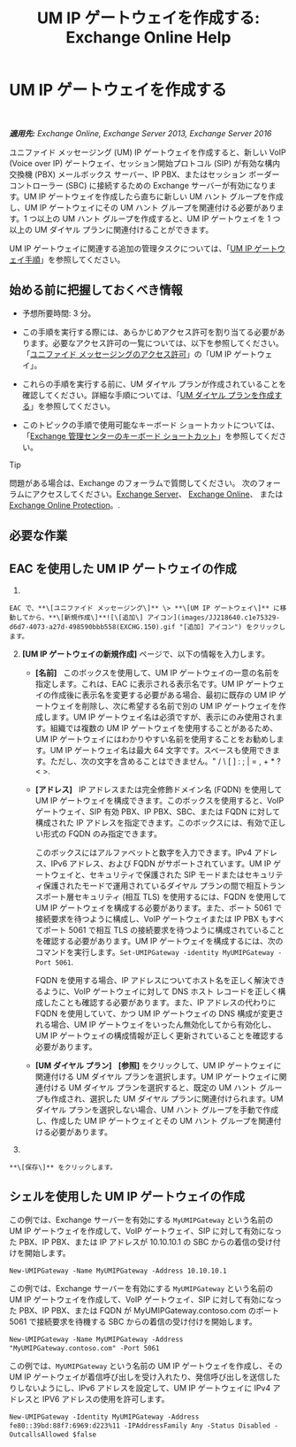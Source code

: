 ﻿---
title: 'UM IP ゲートウェイを作成する: Exchange Online Help'
TOCTitle: UM IP ゲートウェイを作成する
ms:assetid: 542d6b50-147b-4cec-b54d-61c7b8fc0fc7
ms:mtpsurl: https://technet.microsoft.com/ja-jp/library/Aa998045(v=EXCHG.150)
ms:contentKeyID: 49896252
ms.date: 05/22/2018
mtps_version: v=EXCHG.150
f1_keywords:
- Microsoft.Exchange.Management.SnapIn.Esm.Servers.UnifiedMessaging.CreateUMIPGatewayWizardForm.CreateUMIPGatewayWizardPage
ms.translationtype: HT
---

# UM IP ゲートウェイを作成する

 

_**適用先:** Exchange Online, Exchange Server 2013, Exchange Server 2016_

ユニファイド メッセージング (UM) IP ゲートウェイを作成すると、新しい VoIP (Voice over IP) ゲートウェイ、セッション開始プロトコル (SIP) が有効な構内交換機 (PBX) メールボックス サーバー、IP PBX、またはセッション ボーダー コントローラー (SBC) に接続するための Exchange サーバーが有効になります。UM IP ゲートウェイを作成したら直ちに新しい UM ハント グループを作成し、UM IP ゲートウェイにその UM ハント グループを関連付ける必要があります。1 つ以上の UM ハント グループを作成すると、UM IP ゲートウェイを 1 つ以上の UM ダイヤル プランに関連付けることができます。

UM IP ゲートウェイに関連する追加の管理タスクについては、「[UM IP ゲートウェイ手順](um-ip-gateway-procedures-exchange-2013-help.md)」を参照してください。

## 始める前に把握しておくべき情報

  - 予想所要時間: 3 分。

  - この手順を実行する際には、あらかじめアクセス許可を割り当てる必要があります。必要なアクセス許可の一覧については、以下を参照してください。「[ユニファイド メッセージングのアクセス許可](unified-messaging-permissions-exchange-2013-help.md)」の「UM IP ゲートウェイ」。

  - これらの手順を実行する前に、UM ダイヤル プランが作成されていることを確認してください。詳細な手順については、「[UM ダイヤル プランを作成する](create-a-um-dial-plan-exchange-2013-help.md)」を参照してください。

  - このトピックの手順で使用可能なキーボード ショートカットについては、「[Exchange 管理センターのキーボード ショートカット](keyboard-shortcuts-in-the-exchange-admin-center-exchange-online-protection-help.md)」を参照してください。


> [!TIP]
> 問題がある場合は、Exchange のフォーラムで質問してください。 次のフォーラムにアクセスしてください。<A href="https://go.microsoft.com/fwlink/p/?linkid=60612">Exchange Server</A>、 <A href="https://go.microsoft.com/fwlink/p/?linkid=267542">Exchange Online</A>、 または <A href="https://go.microsoft.com/fwlink/p/?linkid=285351">Exchange Online Protection</A>。.



## 必要な作業

## EAC を使用した UM IP ゲートウェイの作成

1.  
    
    EAC で、**\[ユニファイド メッセージング\]** \> **\[UM IP ゲートウェイ\]** に移動してから、**\[新規作成\]**![\[追加\] アイコン](images/JJ218640.c1e75329-d6d7-4073-a27d-498590bbb558(EXCHG.150).gif "[追加] アイコン") をクリックします。

2.  **\[UM IP ゲートウェイの新規作成\]** ページで、以下の情報を入力します。
    
      - **\[名前\]**   このボックスを使用して、UM IP ゲートウェイの一意の名前を指定します。これは、EAC に表示される表示名です。UM IP ゲートウェイの作成後に表示名を変更する必要がある場合、最初に既存の UM IP ゲートウェイを削除し、次に希望する名前で別の UM IP ゲートウェイを作成します。UM IP ゲートウェイ名は必須ですが、表示にのみ使用されます。組織では複数の UM IP ゲートウェイを使用することがあるため、UM IP ゲートウェイにはわかりやすい名前を使用することをお勧めします。UM IP ゲートウェイ名は最大 64 文字です。スペースも使用できます。ただし、次の文字を含めることはできません。" / \\ \[ \] : ; | = , + \* ? \< \>.
    
      - **\[アドレス\]**   IP アドレスまたは完全修飾ドメイン名 (FQDN) を使用して UM IP ゲートウェイを構成できます。このボックスを使用すると、VoIP ゲートウェイ、SIP 有効 PBX、IP PBX、SBC、または FQDN に対して構成された IP アドレスを指定できます。このボックスには、有効で正しい形式の FQDN のみ指定できます。
        
        このボックスにはアルファベットと数字を入力できます。IPv4 アドレス、IPv6 アドレス、および FQDN がサポートされています。UM IP ゲートウェイと、セキュリティで保護された SIP モードまたはセキュリティ保護されたモードで運用されているダイヤル プランの間で相互トランスポート層セキュリティ (相互 TLS) を使用するには、FQDN を使用して UM IP ゲートウェイを構成する必要があります。また、ポート 5061 で接続要求を待つように構成し、VoIP ゲートウェイまたは IP PBX もすべてポート 5061 で相互 TLS の接続要求を待つように構成されていることを確認する必要があります。UM IP ゲートウェイを構成するには、次のコマンドを実行します。`Set-UMIPGateway -identity MyUMIPGateway -Port 5061`.
        
        FQDN を使用する場合、IP アドレスについてホスト名を正しく解決できるように、VoIP ゲートウェイに対して DNS ホスト レコードを正しく構成したことも確認する必要があります。また、IP アドレスの代わりに FQDN を使用していて、かつ UM IP ゲートウェイの DNS 構成が変更される場合、UM IP ゲートウェイをいったん無効化してから有効化し、UM IP ゲートウェイの構成情報が正しく更新されていることを確認する必要があります。
    
      - **\[UM ダイヤル プラン\]**   **\[参照\]** をクリックして、UM IP ゲートウェイに関連付ける UM ダイヤル プランを選択します。UM IP ゲートウェイに関連付ける UM ダイヤル プランを選択すると、既定の UM ハント グループも作成され、選択した UM ダイヤル プランに関連付けられます。UM ダイヤル プランを選択しない場合、UM ハント グループを手動で作成し、作成した UM IP ゲートウェイとその UM ハント グループを関連付ける必要があります。

3.  
    
    **\[保存\]** をクリックします。

## シェルを使用した UM IP ゲートウェイの作成

この例では、Exchange サーバーを有効にする `MyUMIPGateway` という名前の UM IP ゲートウェイを作成して、VoIP ゲートウェイ、SIP に対して有効になった PBX、IP PBX、または IP アドレスが 10.10.10.1 の SBC からの着信の受け付けを開始します。

    New-UMIPGateway -Name MyUMIPGateway -Address 10.10.10.1

この例では、Exchange サーバーを有効にする `MyUMIPGateway` という名前の UM IP ゲートウェイを作成して、VoIP ゲートウェイ、SIP に対して有効になった PBX、IP PBX、または FQDN が MyUMIPGateway.contoso.com のポート 5061 で接続要求を待機する SBC からの着信の受け付けを開始します。

    New-UMIPGateway -Name MyUMIPGateway -Address "MyUMIPGateway.contoso.com" -Port 5061

この例では、`MyUMIPGateway` という名前の UM IP ゲートウェイを作成し、その UM IP ゲートウェイが着信呼び出しを受け入れたり、発信呼び出しを送信したりしないようにし、IPv6 アドレスを設定して、UM IP ゲートウェイに IPv4 アドレスと IPV6 アドレスの使用を許可します。

    New-UMIPGateway -Identity MyUMIPGateway -Address fe80::39bd:88f7:6969:d223%11 -IPAddressFamily Any -Status Disabled -OutcallsAllowed $false

